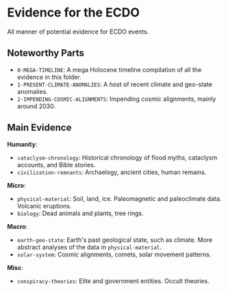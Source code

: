 # Evidence for the ECDO

All manner of potential evidence for ECDO events.

## Noteworthy Parts

- `0-MEGA-TIMELINE`: A mega Holocene timeline compilation of all the evidence in this folder.
- `1-PRESENT-CLIMATE-ANOMALIES`: A host of recent climate and geo-state anomalies.
- `2-IMPENDING-COSMIC-ALIGNMENTS`: Impending cosmic alignments, mainly around 2030.

## Main Evidence

**Humanity**:
- `cataclysm-chronology`: Historical chronology of flood myths, cataclysm accounts, and Bible stories.
- `civilization-remnants`: Archaelogy, ancient cities, human remains.

**Micro**:
- `physical-material`: Soil, land, ice. Paleomagnetic and paleoclimate data. Volcanic eruptions.
- `biology`: Dead animals and plants, tree rings.

**Macro**:
- `earth-geo-state`: Earth's past geological state, such as climate. More abstract analyses of the data in `physical-material`.
- `solar-system`: Cosmic alignments, comets, solar movement patterns.

**Misc**:
- `conspiracy-theories`: Elite and government entities. Occult theories.
